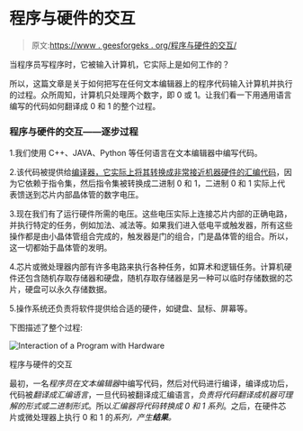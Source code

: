 # 程序与硬件的交互

> 原文:[https://www . geesforgeks . org/程序与硬件的交互/](https://www.geeksforgeeks.org/interaction-of-a-program-with-hardware/)

当程序员写程序时，它被输入计算机，它实际上是如何工作的？

所以，这篇文章是关于如何把写在任何文本编辑器上的程序代码输入计算机并执行的过程。众所周知，计算机只处理两个数字，即 0 或 1。让我们看一下用通用语言编写的代码如何翻译成 0 和 1 的整个过程。

### 程序与硬件的交互——逐步过程

1.我们使用 C++、JAVA、Python 等任何语言在文本编辑器中编写代码。

2.该代码被提供给[编译器，它实际上将其转换成非常接近机器硬件的汇编代码](https://www.geeksforgeeks.org/compiling-a-c-program-behind-the-scenes/)，因为它依赖于指令集，然后指令集被转换成二进制 0 和 1，二进制 0 和 1 实际上代表馈送到芯片内部晶体管的数字电压。

3.现在我们有了运行硬件所需的电压。这些电压实际上连接芯片内部的正确电路，并执行特定的任务，例如加法、减法等。如果我们进入低电平或触发器，所有这些操作都是由小晶体管组合完成的，触发器是门的组合，门是晶体管的组合。所以，这一切都始于晶体管的发明。

4.芯片或微处理器内部有许多电路来执行各种任务，如算术和逻辑任务。计算机硬件还包含随机存取存储器和硬盘，随机存取存储器是另一种可以临时存储数据的芯片，硬盘可以永久存储数据。

5.操作系统还负责将软件提供给合适的硬件，如键盘、鼠标、屏幕等。

下图描述了整个过程:

![Interaction of a Program with Hardware](img/0c785a6e5e96df24741afcdfc8c6f604.png)

程序与硬件的交互

最初，一名*程序员在文本编辑器*中编写代码，然后对代码进行编译，编译成功后，代码被*翻译成汇编语言*，一旦代码被翻译成汇编语言，*负责将代码翻译成机器可理解的形式或二进制形式*。所以*汇编器将代码转换成 0 和 1 系列*。之后，在硬件芯片或微处理器上执行 0 和 1 的*系列，产生**结果**。*
